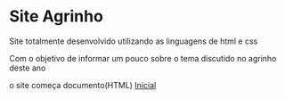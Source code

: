 <h1>Site Agrinho</h1>
<p>Site totalmente desenvolvido utilizando as linguagens de html e css</p>
<p>Com o objetivo de informar um pouco sobre o tema discutido no agrinho deste ano</p>
<p>o site começa documento(HTML) <a href="Inicial.html" >Inicial</a></p>
